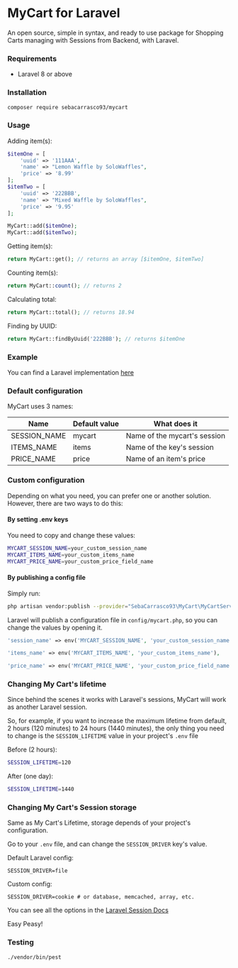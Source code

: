 # MyCart for Laravel

An open source, simple in syntax, and ready to use package for Shopping Carts managing with Sessions from Backend, with Laravel.

### Requirements

- Laravel 8 or above

### Installation

```bash
composer require sebacarrasco93/mycart
```

### Usage

Adding item(s):

```php
$itemOne = [
    'uuid' => '111AAA',
    'name' => "Lemon Waffle by SoloWaffles",
    'price' => '8.99'
];
$itemTwo = [
    'uuid' => '222BBB',
    'name' => "Mixed Waffle by SoloWaffles",
    'price' => '9.95'
];

MyCart::add($itemOne);
MyCart::add($itemTwo);
```

Getting item(s):

```php
return MyCart::get(); // returns an array [$itemOne, $itemTwo]
```

Counting item(s):

```php
return MyCart::count(); // returns 2
```

Calculating total:

```php
return MyCart::total(); // returns 18.94
```

Finding by UUID:

```php
return MyCart::findByUuid('222BBB'); // returns $itemOne
```

### Example

You can find a Laravel implementation [here](https://github.com/sebacarrasco93/example-mycart)

### Default configuration

MyCart uses 3 names:

| Name         | Default value | What does it                 |
|--------------|---------------|------------------------------|
| SESSION_NAME | mycart        | Name of the mycart's session |
| ITEMS_NAME   | items         | Name of the key's session    |
| PRICE_NAME   | price         | Name of an item's price      |

### Custom configuration

Depending on what you need, you can prefer one or another solution. However, there are two ways to do this:

#### By setting .env keys

You need to copy and change these values:

```bash
MYCART_SESSION_NAME=your_custom_session_name
MYCART_ITEMS_NAME=your_custom_items_name
MYCART_PRICE_NAME=your_custom_price_field_name
```

#### By publishing a config file

Simply run:

```bash
php artisan vendor:publish --provider="SebaCarrasco93\MyCart\MyCartServiceProvider"
```

Laravel will publish a configuration file in `config/mycart.php`, so you can change the values by opening it.
```php
'session_name' => env('MYCART_SESSION_NAME', 'your_custom_session_name'),

'items_name' => env('MYCART_ITEMS_NAME', 'your_custom_items_name'),

'price_name' => env('MYCART_PRICE_NAME', 'your_custom_price_field_name'),
```

### Changing My Cart's lifetime

Since behind the scenes it works with Laravel's sessions, MyCart will work as another Laravel session.

So, for example, if you want to increase the maximum lifetime from default, 2 hours (120 minutes) to 24 hours (1440 minutes), the only thing you need to change is the `SESSION_LIFETIME` value in your project's `.env` file

Before (2 hours):

```bash
SESSION_LIFETIME=120
```

After (one day):

```bash
SESSION_LIFETIME=1440
```

### Changing My Cart's Session storage

Same as My Cart's Lifetime, storage depends of your project's configuration.

Go to your `.env` file, and can change the `SESSION_DRIVER` key's value.

Default Laravel config:

```
SESSION_DRIVER=file
```

Custom config:

```
SESSION_DRIVER=cookie # or database, memcached, array, etc.
```

You can see all the options in the [Laravel Session Docs](https://laravel.com/docs/8.x/session#configuration)

Easy Peasy!

### Testing

```bash
./vendor/bin/pest
```
